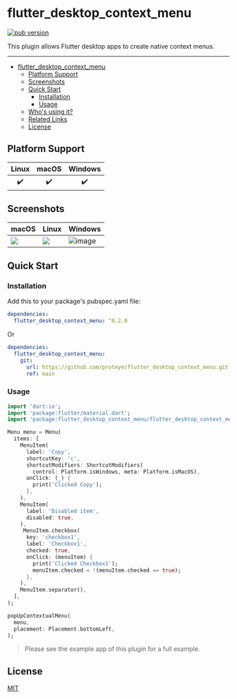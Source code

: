 # flutter_desktop_context_menu

[![pub version][pub-image]][pub-url]

[pub-image]: https://img.shields.io/pub/v/contextual_menu.svg
[pub-url]: https://pub.dev/packages/flutter_desktop_context_menu

This plugin allows Flutter desktop apps to create native context menus.

---

<!-- START doctoc generated TOC please keep comment here to allow auto update -->
<!-- DON'T EDIT THIS SECTION, INSTEAD RE-RUN doctoc TO UPDATE -->

- [flutter_desktop_context_menu](#flutter_desktop_context_menu)
  - [Platform Support](#platform-support)
  - [Screenshots](#screenshots)
  - [Quick Start](#quick-start)
    - [Installation](#installation)
    - [Usage](#usage)
  - [Who's using it?](#whos-using-it)
  - [Related Links](#related-links)
  - [License](#license)

<!-- END doctoc generated TOC please keep comment here to allow auto update -->

## Platform Support

| Linux | macOS | Windows |
| :---: | :---: | :-----: |
|   ✔️   |   ✔️   |    ✔️    |

## Screenshots

| macOS                                                                                        | Linux                                                                                        | Windows                                                                                             |
| -------------------------------------------------------------------------------------------- | -------------------------------------------------------------------------------------------- | --------------------------------------------------------------------------------------------------- |
| ![](https://github.com/proteye/flutter_desktop_context_menu/blob/main/screenshots/macos.png?raw=true) | ![](https://github.com/proteye/flutter_desktop_context_menu/blob/main/screenshots/linux.png?raw=true) | ![image](https://github.com/proteye/flutter_desktop_context_menu/blob/main/screenshots/windows.png?raw=true) |

## Quick Start

### Installation

Add this to your package's pubspec.yaml file:

```yaml
dependencies:
  flutter_desktop_context_menu: ^0.2.0
```

Or

```yaml
dependencies:
  flutter_desktop_context_menu:
    git:
      url: https://github.com/proteye/flutter_desktop_context_menu.git
      ref: main
```

### Usage

```dart
import 'dart:io';
import 'package:flutter/material.dart';
import 'package:flutter_desktop_context_menu/flutter_desktop_context_menu.dart';

Menu menu = Menu(
  items: [
    MenuItem(
      label: 'Copy',
      shortcutKey: 'c',
      shortcutModifiers: ShortcutModifiers(
        control: Platform.isWindows, meta: Platform.isMacOS),
      onClick: (_) {
        print('Clicked Copy');
      },
    ),
    MenuItem(
      label: 'Disabled item',
      disabled: true,
    ),
     MenuItem.checkbox(
      key: 'checkbox1',
      label: 'Checkbox1',
      checked: true,
      onClick: (menuItem) {
        print('Clicked Checkbox1');
        menuItem.checked = !(menuItem.checked == true);
      },
    ),
    MenuItem.separator(),
  ],
);

popUpContextualMenu(
  menu,
  placement: Placement.bottomLeft,
);

```

> Please see the example app of this plugin for a full example.

## License

[MIT](./LICENSE)
